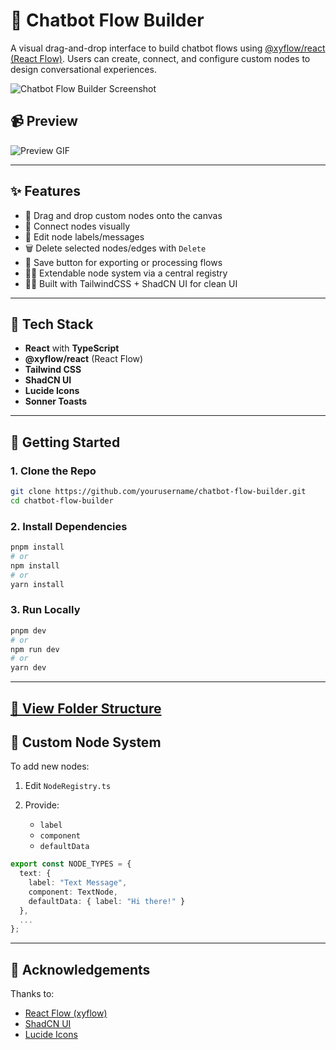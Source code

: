 # 🤖 Chatbot Flow Builder

A visual drag-and-drop interface to build chatbot flows using [@xyflow/react (React Flow)](https://reactflow.dev/). Users can create, connect, and configure custom nodes to design conversational experiences.

![Chatbot Flow Builder Screenshot](<[https://res.cloudinary.com/dpqpclkby/image/upload/v1752309568/83a728df-56b7-4fb9-aba6-ce1f723b8ab4.png](https://res.cloudinary.com/dpqpclkby/image/upload/v1752309568/83a728df-56b7-4fb9-aba6-ce1f723b8ab4.png)>)

## 📹 Preview

![Preview GIF](https://res.cloudinary.com/dpqpclkby/image/upload/v1752310464/Vite_React_TS_-_Google_Chrome_2025-07-12_14-04-27.mp4_tmisgo.gif)

---

## ✨ Features

- 📌 Drag and drop custom nodes onto the canvas
- 🔗 Connect nodes visually
- 📝 Edit node labels/messages
- 🗑️ Delete selected nodes/edges with `Delete`
- 📂 Save button for exporting or processing flows
- 🧙‍♂️ Extendable node system via a central registry
- 🧘‍🎨 Built with TailwindCSS + ShadCN UI for clean UI

---

## 🧪 Tech Stack

- **React** with **TypeScript**
- **@xyflow/react** (React Flow)
- **Tailwind CSS**
- **ShadCN UI**
- **Lucide Icons**
- **Sonner Toasts**

---

## 🚀 Getting Started

### 1. Clone the Repo

```bash
git clone https://github.com/yourusername/chatbot-flow-builder.git
cd chatbot-flow-builder

```

### 2. Install Dependencies

```bash
pnpm install
# or
npm install
# or
yarn install

```

### 3. Run Locally

```bash
pnpm dev
# or
npm run dev
# or
yarn dev

```

---

## [📂 View Folder Structure](./FOLDER_STRUCTURE.md)

## 🧱 Custom Node System

To add new nodes:

1.  Edit `NodeRegistry.ts`
2.  Provide:

    - `label`
    - `component`
    - `defaultData`

```ts
export const NODE_TYPES = {
  text: {
    label: "Text Message",
    component: TextNode,
    defaultData: { label: "Hi there!" }
  },
  ...
};

```

---

## 🤝 Acknowledgements

Thanks to:

- [React Flow (xyflow)](https://reactflow.dev/)
- [ShadCN UI](https://ui.shadcn.com/)
- [Lucide Icons](https://lucide.dev/)
